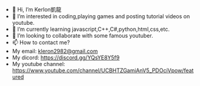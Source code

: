 - 👋 Hi, I’m Kerlon凱龍
- 👀 I’m interested in coding,playing games and posting tutorial videos on youtube.
- 🌱 I’m currently learning javascript,C++,C#,python,html,css,etc.
- 💞️ I’m looking to collaborate with some famous youtuber.
- 📫 How to contact me?
- My email: kleron2982@gmail.com 
- My dicord: https://discord.gg/YQsYE8Y5f9
- My youtube channel: https://www.youtube.com/channel/UCBHTZGamiAnV5_PDOciVpow/featured    

<!---
Kerlon2982/Kerlon2982 is a ✨ special ✨ repository because its `README.md` (this file) appears on your GitHub profile.
You can click the Preview link to take a look at your changes.
--->
